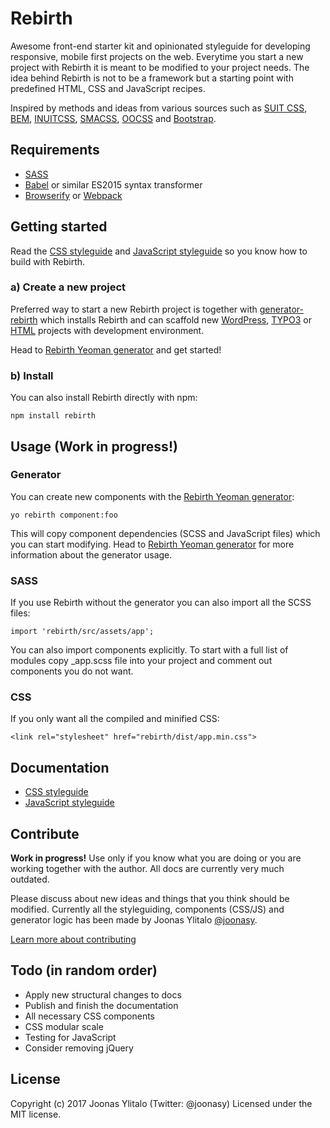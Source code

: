 # Rebirth

Awesome front-end starter kit and opinionated styleguide for developing responsive, mobile first projects on the web. Everytime you start a new project with Rebirth it is meant to be modified to your project needs. The idea behind Rebirth is not to be a framework but a starting point with predefined HTML, CSS and JavaScript recipes. 
 
Inspired by methods and ideas from various sources such as [SUIT CSS](https://github.com/suitcss/suit), [BEM](https://bem.info/), [INUITCSS](https://github.com/inuitcss), [SMACSS](https://smacss.com/), [OOCSS](http://oocss.org/) and [Bootstrap](http://getbootstrap.com). 

## Requirements

* [SASS](http://sass-lang.com/)
* [Babel](https://babeljs.io/) or similar ES2015 syntax transformer
* [Browserify](http://browserify.org/) or [Webpack](https://webpack.github.io/)

## Getting started

Read the [CSS styleguide](docs/css) and [JavaScript styleguide](docs/js) so you know how to build with Rebirth.

### a) Create a new project

Preferred way to start a new Rebirth project is together with [generator-rebirth](https://github.com/joonasy/generator-rebirth.git) which installs Rebirth and can scaffold new [WordPress](wordpress.org), [TYPO3](https://typo3.org/) or [HTML](https://github.com/assemble/assemble/) projects with development environment.

Head to [Rebirth Yeoman generator](https://github.com/joonasy/generator-rebirth.git) and get started!

### b) Install

You can also install Rebirth directly with npm:

```
npm install rebirth
```

## Usage (Work in progress!)

### Generator

You can create new components with the [Rebirth Yeoman generator](https://github.com/joonasy/generator-rebirth.git):

```
yo rebirth component:foo
```

This will copy component dependencies (SCSS and JavaScript files) which you can start modifying. Head to [Rebirth Yeoman generator](https://github.com/joonasy/generator-rebirth.git) for more information about the generator usage.

### SASS

If you use Rebirth without the generator you can also import all the SCSS files:

```
import 'rebirth/src/assets/app';
```

You can also import components explicitly. To start with a full list of modules copy _app.scss file into your project and comment out components you do not want. 

### CSS

If you only want all the compiled and minified CSS:

```
<link rel="stylesheet" href="rebirth/dist/app.min.css">
```

## Documentation

* [CSS styleguide](docs/css)
* [JavaScript styleguide](docs/css)

## Contribute

**Work in progress!** Use only if you know what you are doing or you are working together with the author. All docs are currently very much outdated.

Please discuss about new ideas and things that you think should be modified. Currently all the styleguiding, components (CSS/JS) and generator logic has been made by Joonas Ylitalo [@joonasy](https://twitter.com/joonasy).

[Learn more about contributing](docs/contribute.md)

## Todo (in random order)

* Apply new structural changes to docs
* Publish and finish the documentation
* All necessary CSS components
* CSS modular scale
* Testing for JavaScript
* Consider removing jQuery

## License

Copyright (c) 2017 Joonas Ylitalo (Twitter: @joonasy) Licensed under the MIT license.
